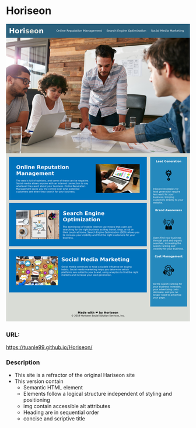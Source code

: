 # Horiseon

![Hariseon Update](./assets/images/Hariseon.png)

### URL:

https://tuanle99.github.io/Horiseon/

### Description

- This site is a refractor of the original Hariseon site
- This version contain
  - Semantic HTML element
  - Elements follow a logical structure independent of styling and positioning
  - img contain accessible alt attributes
  - Heading are in sequential order
  - concise and scriptive title
